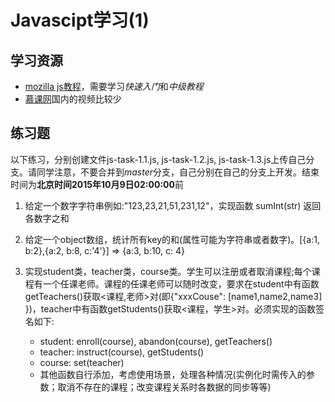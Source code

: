 # Javascipt学习(1)
## 学习资源
- [mozilla js教程](https://developer.mozilla.org/zh-CN/docs/Web/JavaScript)，需要学习*快速入门*和*中级教程*
- [慕课网](http://www.imooc.com/learn/277)国内的视频比较少

## 练习题
以下练习，分别创建文件js-task-1.1.js, js-task-1.2.js, js-task-1.3.js上传自己分支。请同学注意，不要合并到*master*分支，自己分别在自己的分支上开发。结束时间为**北京时间2015年10月9日02:00:00**前

1. 给定一个数字字符串例如:"123,23,21,51,231,12"，实现函数 sumInt(str) 返回各数字之和

2. 给定一个object数组，统计所有key的和(属性可能为字符串或者数字)。[{a:1, b:2},{a:2, b:8, c:'4'}] => {a:3, b:10, c: 4}

3. 实现student类，teacher类，course类。学生可以注册或者取消课程;每个课程有一个任课老师。课程的任课老师可以随时改变，要求在student中有函数getTeachers()获取<课程,老师>对(即{"xxxCouse": [name1,name2,name3] })，teacher中有函数getStudents()获取<课程，学生>对。必须实现的函数签名如下:
	- student: enroll(course), abandon(course), getTeachers()
	- teacher: instruct(course), getStudents()
	- course: set(teacher)
	- 其他函数自行添加，考虑使用场景，处理各种情况(实例化时需传入的参数；取消不存在的课程；改变课程关系时各数据的同步等等)
